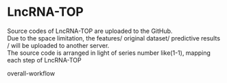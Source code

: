 # LncRNA-TOP
Source codes of LncRNA-TOP are uploaded to the GitHub.  
Due to the space limitation, the features/ original dataset/ predictive results / will be uploaded to another server.  
The source code is arranged in light of series number like(1-1), mapping each step of LncRNA-TOP  

overall-workflow
